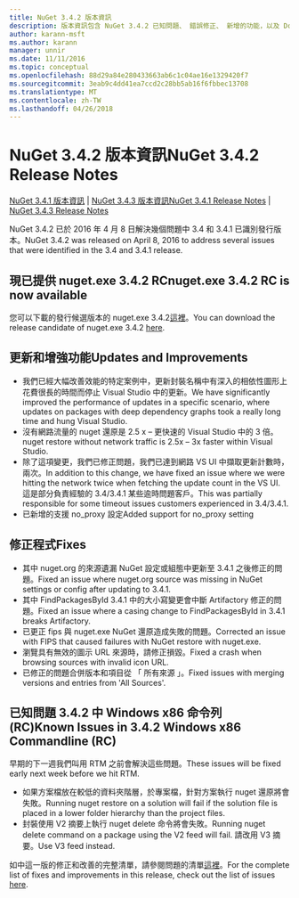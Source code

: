 ```yaml
---
title: NuGet 3.4.2 版本資訊
description: 版本資訊包含 NuGet 3.4.2 已知問題、 錯誤修正、 新增的功能，以及 Dcr。
author: karann-msft
ms.author: karann
manager: unnir
ms.date: 11/11/2016
ms.topic: conceptual
ms.openlocfilehash: 88d29a84e280433663ab6c1c04ae16e1329420f7
ms.sourcegitcommit: 3eab9c4dd41ea7ccd2c28bb5ab16f6fbbec13708
ms.translationtype: MT
ms.contentlocale: zh-TW
ms.lasthandoff: 04/26/2018
---
```

# <a name="nuget-342-release-notes"></a><span data-ttu-id="4b815-103">NuGet 3.4.2 版本資訊</span><span class="sxs-lookup"><span data-stu-id="4b815-103">NuGet 3.4.2 Release Notes</span></span>

<span data-ttu-id="4b815-104">[NuGet 3.4.1 版本資訊](../release-notes/nuget-3.4.1.md) | [NuGet 3.4.3 版本資訊](../release-notes/nuget-3.4.3.md)</span><span class="sxs-lookup"><span data-stu-id="4b815-104">[NuGet 3.4.1 Release Notes](../release-notes/nuget-3.4.1.md) | [NuGet 3.4.3 Release Notes](../release-notes/nuget-3.4.3.md)</span></span>

<span data-ttu-id="4b815-105">NuGet 3.4.2 已於 2016 年 4 月 8 日解決幾個問題中 3.4 和 3.4.1 已識別發行版本。</span><span class="sxs-lookup"><span data-stu-id="4b815-105">NuGet 3.4.2 was released on April 8, 2016 to address several issues that were identified in the 3.4 and 3.4.1 release.</span></span>

## <a name="nugetexe-342-rc-is-now-available"></a><span data-ttu-id="4b815-106">現已提供 nuget.exe 3.4.2 RC</span><span class="sxs-lookup"><span data-stu-id="4b815-106">nuget.exe 3.4.2 RC is now available</span></span>

<span data-ttu-id="4b815-107">您可以下載的發行候選版本的 nuget.exe 3.4.2[這裡](https://dist.nuget.org/index.html)。</span><span class="sxs-lookup"><span data-stu-id="4b815-107">You can download the release candidate of nuget.exe 3.4.2 [here](https://dist.nuget.org/index.html).</span></span>

## <a name="updates-and-improvements"></a><span data-ttu-id="4b815-108">更新和增強功能</span><span class="sxs-lookup"><span data-stu-id="4b815-108">Updates and Improvements</span></span>

* <span data-ttu-id="4b815-109">我們已經大幅改善效能的特定案例中，更新封裝名稱中有深入的相依性圖形上花費很長的時間而停止 Visual Studio 中的更新。</span><span class="sxs-lookup"><span data-stu-id="4b815-109">We have significantly improved the performance of updates in a specific scenario, where updates on packages with deep dependency graphs took a really long time and hung Visual Studio.</span></span>
* <span data-ttu-id="4b815-110">沒有網路流量的 nuget 還原是 2.5 x – 更快速的 Visual Studio 中的 3 倍。</span><span class="sxs-lookup"><span data-stu-id="4b815-110">nuget restore without network traffic is 2.5x – 3x faster within Visual Studio.</span></span>
* <span data-ttu-id="4b815-111">除了這項變更，我們已修正問題，我們已達到網路 VS UI 中擷取更新計數時，兩次。</span><span class="sxs-lookup"><span data-stu-id="4b815-111">In addition to this change, we have fixed an issue where we were hitting the network twice when fetching the update count in the VS UI.</span></span> <span data-ttu-id="4b815-112">這是部分負責經驗的 3.4/3.4.1 某些逾時問題客戶。</span><span class="sxs-lookup"><span data-stu-id="4b815-112">This was partially responsible for some timeout issues customers experienced in 3.4/3.4.1.</span></span>
* <span data-ttu-id="4b815-113">已新增的支援 no_proxy 設定</span><span class="sxs-lookup"><span data-stu-id="4b815-113">Added support for no_proxy setting</span></span>

## <a name="fixes"></a><span data-ttu-id="4b815-114">修正程式</span><span class="sxs-lookup"><span data-stu-id="4b815-114">Fixes</span></span>

* <span data-ttu-id="4b815-115">其中 nuget.org 的來源遺漏 NuGet 設定或組態中更新至 3.4.1 之後修正的問題。</span><span class="sxs-lookup"><span data-stu-id="4b815-115">Fixed an issue where nuget.org source was missing in NuGet settings or config after updating to 3.4.1.</span></span>
* <span data-ttu-id="4b815-116">其中 FindPackagesById 3.4.1 中的大小寫變更會中斷 Artifactory 修正的問題。</span><span class="sxs-lookup"><span data-stu-id="4b815-116">Fixed an issue where a casing change to FindPackagesById in 3.4.1 breaks Artifactory.</span></span>
* <span data-ttu-id="4b815-117">已更正 fips 與 nuget.exe NuGet 還原造成失敗的問題。</span><span class="sxs-lookup"><span data-stu-id="4b815-117">Corrected an issue with FIPS that caused failures with NuGet restore with nuget.exe.</span></span>
* <span data-ttu-id="4b815-118">瀏覽具有無效的圖示 URL 來源時，請修正損毀。</span><span class="sxs-lookup"><span data-stu-id="4b815-118">Fixed a crash when browsing sources with invalid icon URL.</span></span>
* <span data-ttu-id="4b815-119">已修正的問題合併版本和項目從 「 所有來源 」。</span><span class="sxs-lookup"><span data-stu-id="4b815-119">Fixed issues with merging versions and entries from 'All Sources'.</span></span>

## <a name="known-issues-in-342-windows-x86-commandline-rc"></a><span data-ttu-id="4b815-120">已知問題 3.4.2 中 Windows x86 命令列 (RC)</span><span class="sxs-lookup"><span data-stu-id="4b815-120">Known Issues in 3.4.2 Windows x86 Commandline (RC)</span></span>

<span data-ttu-id="4b815-121">早期的下一週我們叫用 RTM 之前會解決這些問題。</span><span class="sxs-lookup"><span data-stu-id="4b815-121">These issues will be fixed early next week before we hit RTM.</span></span>

*  <span data-ttu-id="4b815-122">如果方案檔放在較低的資料夾階層，於專案檔，針對方案執行 nuget 還原將會失敗。</span><span class="sxs-lookup"><span data-stu-id="4b815-122">Running nuget restore on a solution will fail if the solution file is placed in a lower folder hierarchy than the project files.</span></span>
*  <span data-ttu-id="4b815-123">封裝使用 V2 摘要上執行 nuget delete 命令將會失敗。</span><span class="sxs-lookup"><span data-stu-id="4b815-123">Running nuget delete command on a package using the V2 feed will fail.</span></span> <span data-ttu-id="4b815-124">請改用 V3 摘要。</span><span class="sxs-lookup"><span data-stu-id="4b815-124">Use V3 feed instead.</span></span>


<span data-ttu-id="4b815-125">如中這一版的修正和改善的完整清單，請參閱問題的清單[這裡](https://github.com/NuGet/Home/issues?utf8=%E2%9C%93&q=is%3Aissue+milestone%3A3.4.2++is%3Aclosed+)。</span><span class="sxs-lookup"><span data-stu-id="4b815-125">For the complete list of fixes and improvements in this release, check out the list of issues [here](https://github.com/NuGet/Home/issues?utf8=%E2%9C%93&q=is%3Aissue+milestone%3A3.4.2++is%3Aclosed+).</span></span>
